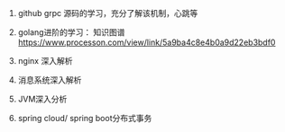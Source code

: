 1. github grpc 源码的学习，充分了解该机制，心跳等

2. golang进阶的学习：
知识图谱    https://www.processon.com/view/link/5a9ba4c8e4b0a9d22eb3bdf0

3. nginx 深入解析

4. 消息系统深入解析

5. JVM深入分析

6. spring cloud/ spring boot分布式事务
